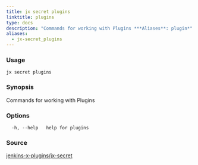 ```yaml
---
title: jx secret plugins
linktitle: plugins
type: docs
description: "Commands for working with Plugins ***Aliases**: plugin*"
aliases:
  - jx-secret_plugins
---
```


### Usage

```
jx secret plugins
```

### Synopsis

Commands for working with Plugins

### Options

```
  -h, --help   help for plugins
```

### Source

[jenkins-x-plugins/jx-secret](https://github.com/jenkins-x-plugins/jx-secret)
